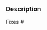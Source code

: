 
<!--
We know that working and submitting pull requests takes effort, and we appreciate your time.
Thank you.

Please be aware that everyone has to follow our code of conduct:
https://github.com/sunpy/sunpy/blob/master/CODE_OF_CONDUCT.rst

Also these comments are hidden when you submit this github pull request.

We have several automatic features that run when a pull request is open.
They can appear daunting but do not worry about them!
Here is a brief explanation of them: https://docs.sunpy.org/en/latest/dev_guide/pr_review_procedure.html#continuous-integration.
-->

### Description
<!-- Provide a general description of what your pull request does.

If the pull request closes any open issues you can add this.
If you replace <Issue Number> with a number GitHub will automatically link it.
If it doesn't, please remove the following line.
-->

Fixes #<Issue Number>
